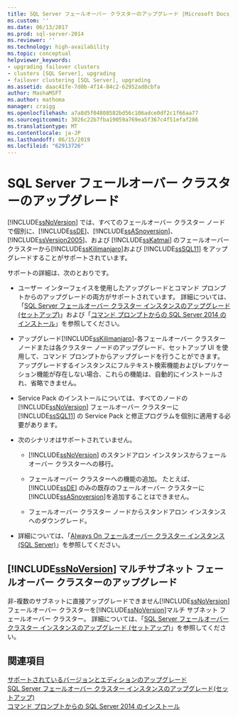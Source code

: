 ```yaml
---
title: SQL Server フェールオーバー クラスターのアップグレード |Microsoft Docs
ms.custom: ''
ms.date: 06/13/2017
ms.prod: sql-server-2014
ms.reviewer: ''
ms.technology: high-availability
ms.topic: conceptual
helpviewer_keywords:
- upgrading failover clusters
- clusters [SQL Server], upgrading
- failover clustering [SQL Server], upgrading
ms.assetid: daac41fe-7d0b-4f14-84c2-62952ad8cbfa
author: MashaMSFT
ms.author: mathoma
manager: craigg
ms.openlocfilehash: a7a8d5f04808582bd56c106adce0df2c1f66aa77
ms.sourcegitcommit: 3026c22b7fba19059a769ea5f367c4f51efaf286
ms.translationtype: MT
ms.contentlocale: ja-JP
ms.lasthandoff: 06/15/2019
ms.locfileid: "62913726"
---
```

# <a name="upgrade-a-sql-server-failover-cluster"></a>SQL Server フェールオーバー クラスターのアップグレード
  [!INCLUDE[ssNoVersion](../../../includes/ssnoversion-md.md)] では、すべてのフェールオーバー クラスター ノードで個別に、[!INCLUDE[ssDE](../../../includes/ssde-md.md)]、[!INCLUDE[ssASnoversion](../../../includes/ssasnoversion-md.md)]、[!INCLUDE[ssVersion2005](../../../includes/ssversion2005-md.md)]、および [!INCLUDE[ssKatmai](../../../includes/sskatmai-md.md)] のフェールオーバー クラスターから[!INCLUDE[ssKilimanjaro](../../../includes/sskilimanjaro-md.md)]および [!INCLUDE[ssSQL11](../../../includes/sssql11-md.md)] をアップグレードすることがサポートされています。  
  
 サポートの詳細は、次のとおりです。  
  
-   ユーザー インターフェイスを使用したアップグレードとコマンド プロンプトからのアップグレードの両方がサポートされています。 詳細については、「[SQL Server フェールオーバー クラスター インスタンスのアップグレード &#40;セットアップ&#41;](upgrade-a-sql-server-failover-cluster-instance-setup.md)」および「[コマンド プロンプトからの SQL Server 2014 のインストール](../../../database-engine/install-windows/install-sql-server-from-the-command-prompt.md)」を参照してください。  
  
-   アップグレード[!INCLUDE[ssKilimanjaro](../../../includes/sskilimanjaro-md.md)]-各フェールオーバー クラスター ノードまたは各クラスター ノードのアップグレード、セットアップ UI を使用して、コマンド プロンプトからアップグレードを行うことができます。 アップグレードするインスタンスにフルテキスト検索機能およびレプリケーション機能が存在しない場合、これらの機能は、自動的にインストールされ、省略できません。  
  
-   Service Pack のインストールについては、すべてのノードの [!INCLUDE[ssNoVersion](../../../includes/ssnoversion-md.md)] フェールオーバー クラスターに [!INCLUDE[ssSQL11](../../../includes/sssql11-md.md)] の Service Pack と修正プログラムを個別に適用する必要があります。  
  
-   次のシナリオはサポートされていません。  
  
    -   [!INCLUDE[ssNoVersion](../../../includes/ssnoversion-md.md)] のスタンドアロン インスタンスからフェールオーバー クラスターへの移行。  
  
    -   フェールオーバー クラスターへの機能の追加。 たとえば、[!INCLUDE[ssDE](../../../includes/ssde-md.md)] のみの既存のフェールオーバー クラスターに[!INCLUDE[ssASnoversion](../../../includes/ssasnoversion-md.md)]を追加することはできません。  
  
    -   フェールオーバー クラスター ノードからスタンドアロン インスタンスへのダウングレード。  
  
-   詳細については、「[Always On フェールオーバー クラスター インスタンス (SQL Server)](always-on-failover-cluster-instances-sql-server.md)」を参照してください。  
  
## <a name="upgrading-a-includessnoversionincludesssnoversion-mdmd-multi-subnet-failover-cluster"></a>[!INCLUDE[ssNoVersion](../../../includes/ssnoversion-md.md)] マルチサブネット フェールオーバー クラスターのアップグレード  
 非-複数のサブネットに直接アップグレードできません[!INCLUDE[ssNoVersion](../../../includes/ssnoversion-md.md)]フェールオーバー クラスターを[!INCLUDE[ssNoVersion](../../../includes/ssnoversion-md.md)]マルチ サブネット フェールオーバー クラスター。 詳細については、「[SQL Server フェールオーバー クラスター インスタンスのアップグレード &#40;セットアップ&#41;](upgrade-a-sql-server-failover-cluster-instance-setup.md)」を参照してください。  
  
## <a name="see-also"></a>関連項目  
 [サポートされているバージョンとエディションのアップグレード](../../../database-engine/install-windows/supported-version-and-edition-upgrades.md)   
 [SQL Server フェールオーバー クラスター インスタンスのアップグレード&#40;セットアップ&#41;](upgrade-a-sql-server-failover-cluster-instance-setup.md)   
 [コマンド プロンプトからの SQL Server 2014 のインストール](../../../database-engine/install-windows/install-sql-server-from-the-command-prompt.md)  
  
  
